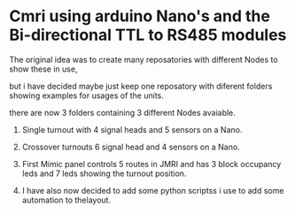 # Cmri using arduino Nano's and the Bi-directional TTL to RS485 modules

The original idea was to create many reposatories with different Nodes to show these in use, 

but i have decided maybe just keep one reposatory with diferent folders showing examples for usages
of the units.

there are now 3 folders containing 3 different Nodes avaiable.

1. Single turnout with 4 signal heads and 5 sensors on a Nano.

2. Crossover turnouts 6 signal head and 4 sensors on a Nano.

3. First Mimic panel controls 5 routes in JMRI and has 3 block occupancy leds and 7 leds showing 
the turnout position.

4. I have also now decided to add some python scriptss i use to add some automation to thelayout.
